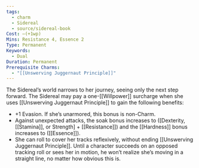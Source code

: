 ```yaml
---
tags:
  - charm
  - Sidereal
  - source/sidereal-book
Cost: —(+1wp)
Mins: Resistance 4, Essence 2
Type: Permanent
Keywords:
  - Dual
Duration: Permanent
Prerequisite Charms:
  - "[[Unswerving Juggernaut Principle]]"
---
```

The Sidereal’s world narrows to her journey, seeing only the next step forward. The Sidereal may pay a one-[[Willpower]] surcharge when she uses [[Unswerving Juggernaut Principle]] to gain the following benefits: 
-  +1 Evasion. If she’s unarmored, this bonus is non-Charm. 
-  Against unexpected attacks, the soak bonus increases to ([Dexterity, [[Stamina]], or Strength] + [[Resistance]]) and the [[Hardness]] bonus increases to ([[Essence]]). 
-  She can roll to cover her tracks reflexively, without ending [[Unswerving Juggernaut Principle]]. Until a character succeeds on an opposed tracking roll or sees her in motion, he won’t realize she’s moving in a straight line, no matter how obvious this is.
